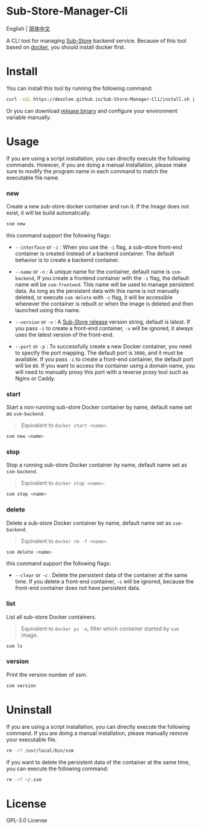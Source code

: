 # Sub-Store-Manager-Cli

English | [简体中文](./README-CN.md)

A CLI tool for managing [Sub-Store](https://github.com/sub-store-org/Sub-Store) backend service. Because of this tool based on [docker](https://www.docker.com/), you should install docker first.


# Install

You can install this tool by running the following command:

```bash
curl -sSL https://desnlee.github.io/Sub-Store-Manager-Cli/install.sh | bash
```

Or you can download [release binary](https://github.com/DesnLee/Sub-Store-Manager-Cli/releases) and configure your environment variable manually.


# Usage

If you are using a script installation, you can directly execute the following commands. However, if you are doing a manual installation, please make sure to modify the program name in each command to match the executable file name.


### new

Create a new sub-store docker container and run it. If the Image does not exist, it will be build automatically.

```bash
ssm new
```

this command support the following flags:

- `--interface` or `-i` : When you use the `-i` flag, a sub-store front-end container is created instead of a backend container. The default behavior is to create a backend container.

- `--name` or `-n` : A unique name for the container, default name is `ssm-backend`, If you create a frontend container with the `-i` flag, the default name will be `ssm-frontend`. This name will be used to manage persistent data. As long as the persistent data with this name is not manually deleted, or execute `ssm delete` with `-c` flag, it will be accessible whenever the container is rebuilt or when the image is deleted and then launched using this name.

- `--version` or `-v` : A [Sub-Store release](https://github.com/sub-store-org/Sub-Store/releases) version string, default is latest. If you pass `-i` to create a front-end container, `-v` will be ignored, it always uses the latest version of the front-end.

- `--port` or `-p` : To successfully create a new Docker container, you need to specify the port mapping. The default port is `3000`, and it must be available. If you pass `-i` to create a front-end container, the default port will be `80`. If you want to access the container using a domain name, you will need to manually proxy this port with a reverse proxy tool such as Nginx or Caddy.


### start

Start a non-running sub-store Docker container by name, default name set as `ssm-backend`.

> Equivalent to `docker start <name>`.

```bash
ssm new <name>
```


### stop

Stop a running sub-store Docker container by name, default name set as `ssm-backend`.

> Equivalent to `docker stop <name>`.

```bash
ssm stop <name>
```


### delete

Delete a sub-store Docker container by name, default name set as `ssm-backend`.

> Equivalent to `docker rm -f <name>`.

```bash
ssm delete <name>
```

this command support the following flags:

- `--clear` or `-c` : Delete the persistent data of the container at the same time. If you delete a front-end container, `-c` will be ignored, because the front-end container does not have persistent data.


### list

List all sub-store Docker containers.

> Equivalent to `docker ps -a`, filter which container started by `ssm` image.

```bash
ssm ls
```


### version

Print the version number of ssm.

```bash
ssm version
```


# Uninstall

If you are using a script installation, you can directly execute the following command. If you are doing a manual installation, please manually remove your executable file.

```bash
rm -rf /usr/local/bin/ssm
```

If you want to delete the persistent data of the container at the same time, you can execute the following command:

```bash
rm -rf ~/.ssm
```


# License
GPL-3.0 License
